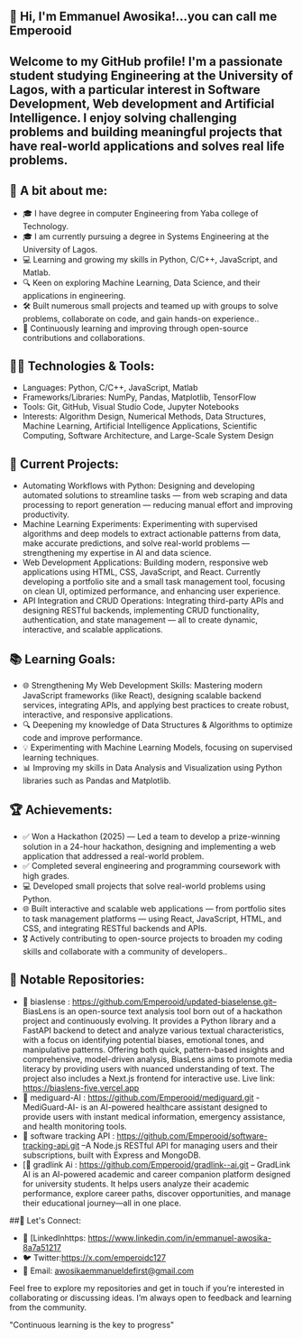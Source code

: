 ## 👋 Hi, I'm Emmanuel Awosika!...you can call me Emperooid  

## Welcome to my GitHub profile! I'm a passionate student studying Engineering at the University of Lagos, with a particular interest in Software Development, Web development and Artificial Intelligence. I enjoy solving challenging problems and building meaningful projects that have real-world applications and solves real life problems.


## 🌟 A bit about me:
- 🎓 I have degree in computer Engineering from Yaba college of Technology.
- 🎓 I am currently pursuing a degree in Systems Engineering at the University of Lagos.
- 💻 Learning and growing my skills in Python, C/C++, JavaScript, and Matlab.
- 🔍 Keen on exploring Machine Learning, Data Science, and their applications in engineering.
- 🛠️ Built numerous small projects and teamed up with groups to solve problems, collaborate on code, and gain hands-on experience..
- 🌱 Continuously learning and improving through open-source contributions and collaborations.


## 🧑‍💻 Technologies & Tools:
- Languages: Python, C/C++, JavaScript, Matlab
- Frameworks/Libraries: NumPy, Pandas, Matplotlib, TensorFlow
- Tools: Git, GitHub, Visual Studio Code, Jupyter Notebooks
- Interests: Algorithm Design, Numerical Methods, Data Structures, Machine Learning, Artificial Intelligence Applications, Scientific Computing, Software Architecture, and Large-Scale System Design


## 🚀 Current Projects:
- Automating Workflows with Python: Designing and developing automated solutions to streamline tasks — from web scraping and data processing to report generation — reducing manual effort and improving productivity.
- Machine Learning Experiments: Experimenting with supervised algorithms and deep models to extract actionable patterns from data, make accurate predictions, and solve real-world problems — strengthening my expertise in AI and data science.
- Web Development Applications: Building modern, responsive web applications using HTML, CSS, JavaScript, and React. Currently developing a portfolio site and a small task management tool, focusing on clean UI, optimized performance, and enhancing user experience.
- API Integration and CRUD Operations: Integrating third-party APIs and designing RESTful backends, implementing CRUD functionality, authentication, and state management — all to create dynamic, interactive, and scalable applications.


## 📚 Learning Goals:
- 🌐 Strengthening My Web Development Skills: Mastering modern JavaScript frameworks (like React), designing scalable backend services,  integrating APIs, and applying  best practices to create robust, interactive, and responsive applications.
- 🔍 Deepening my knowledge of Data Structures & Algorithms to optimize code and improve performance.
- 💡 Experimenting with Machine Learning Models, focusing on supervised learning techniques.
- 📊 Improving my skills in Data Analysis and Visualization using Python libraries such as Pandas and Matplotlib.


## 🏆 Achievements:
- ✅ Won a Hackathon (2025) — Led a team to develop a prize-winning solution in a 24-hour hackathon, designing and implementing a web application that addressed a real-world problem.
- ✅ Completed several engineering and programming coursework with high grades.
- 💻 Developed small projects that solve real-world problems using Python.
- 🌐 Built interactive and scalable web applications — from portfolio sites to task management platforms — using React, JavaScript, HTML, and CSS, and integrating RESTful backends and APIs.
- 🎖 Actively contributing to open-source projects to broaden my coding skills and collaborate with a community of developers..


## 📂 Notable Repositories:
- 📁 biaslense : https://github.com/Emperooid/updated-biaselense.git– BiasLens is an open-source text analysis tool born out of a hackathon project and continuously evolving. It provides a Python library and a FastAPI backend to detect and analyze various textual characteristics, with a focus on identifying potential biases, emotional tones, and manipulative patterns. Offering both quick, pattern-based insights and comprehensive, model-driven analysis, BiasLens aims to promote media literacy by providing users with nuanced understanding of text. The project also includes a Next.js frontend for interactive use. Live link: https://biaslens-five.vercel.app 
- 📁 mediguard-AI : https://github.com/Emperooid/mediguard.git - MediGuard-AI- is an AI-powered healthcare assistant designed to provide users with instant medical information, emergency assistance, and health monitoring tools.
- 📁 software tracking API : https://github.com/Emperooid/software-tracking-api.git –A Node.js RESTful API for managing users and their subscriptions, built with Express and MongoDB.
- [📁 gradlink Ai : https://github.com/Emperooid/gradlink--ai.git – GradLink AI is an AI-powered academic and career companion platform designed for university students. It helps users analyze their academic performance, explore career paths, discover opportunities, and manage their educational journey—all in one place.

  
##💬 Let's Connect:
- 💼 [LinkedInhttps: https://www.linkedin.com/in/emmanuel-awosika-8a7a51217
- 🐦 Twitter:https://x.com/emperoidc127
- 📧 Email: awosikaemmanueldefirst@gmail.com

Feel free to explore my repositories and get in touch if you’re interested in collaborating or discussing ideas. I’m always open to feedback and learning from the community.

"Continuous learning is the key to progress"
